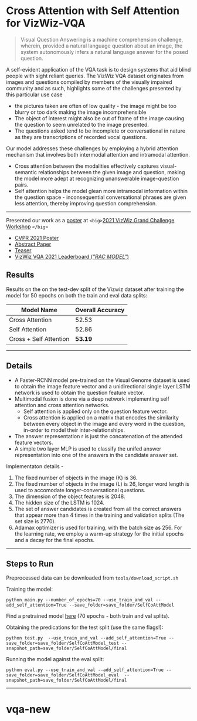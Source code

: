 # Cross Attention with Self Attention for VizWiz-VQA

> Visual Question Answering is a machine comprehension challenge, wherein, provided a natural language question about an image, the system autonomously infers a natural language answer for the posed question.

A self-evident application of the VQA task is to design systems that aid blind people with sight reliant queries. The VizWiz VQA dataset originates from images and questions compiled by members of the visually impaired community and as such, highlights some of the challenges presented by this particular use case

- the pictures taken are often of low quality - the image might be too blurry or too dark making the image incomprehensible
- The object of interest might also be out of frame of the image causing the question to seem unrelated to the image presented.
- The questions asked tend to be incomplete or conversational in nature as they are transcriptions of recorded vocal questions.

Our model addresses these challenges by employing a hybrid attention mechanism that involves both intermodal attention and intramodal attention.

- Cross attention between the modalities effectively captures visual-semantic relationships between the given image and question, making the model more adept at recognizing unanswerable image-question pairs.
- Self attention helps the model glean more intramodal information within the question space - inconsequential conversational phrases are given less attention, thereby improving question comprehension.

---

Presented our work as a [poster](https://vizwiz.org/workshops/2021-workshop/#block-01231653-1998-4062-8e7e-18be269aad97) at `<big>`[2021 VizWiz Grand Challenge Workshop](https://vizwiz.org/workshops/2021-workshop) `</big>`

- [CVPR 2021 Poster](https://ivc.ischool.utexas.edu/~yz9244/VizWiz_workshop_2021/poster_pdf/CrossAttSelfAtt_poster.pdf)
- [Abstract Paper](https://ivc.ischool.utexas.edu/~yz9244/VizWiz_workshop_2021/poster_pdf/CrossAttSelfAtt_abstract.pdf)
- [Teaser](https://ivc.ischool.utexas.edu/~yz9244/VizWiz_workshop_2021/videos/CrossAttSelfAtt_teaser.mp4)
- [VizWiz VQA 2021 Leaderboard (_"RAC MODEL"_)](https://eval.ai/web/challenges/challenge-page/743/leaderboard/2020#leaderboardrank-4)

## Results

Results on the on the test-dev split of the Vizwiz dataset after training the model for 50 epochs on both the train and eval data splits:

| Model Name             | Overall Accuracy |
| ---------------------- | ---------------- |
| Cross Attention        | 52.53            |
| Self Attention         | 52.86            |
| Cross + Self Attention | **53.19**  |

---

## Details

- A Faster-RCNN model pre-trained on the Visual Genome dataset is used to obtain the image feature
  vector and a unidirectional single layer LSTM network is used to obtain the question feature vector.
- Multimodal fusion is done via a deep network implementing self attention and cross attention networks.
  - Self attention is applied only on the question feature vector.
  - Cross attention is applied on a matrix that encodes the similarity between every object in the
    image and every word in the question, in-order to
    model their inter-relationships.
- The answer representation r is just the concatenation
  of the attended feature vectors.
- A simple two layer MLP is used to classify the unifed
  answer representation into one of the answers in the
  candidate answer set.

Implementaton details -

1. The fixed number of objects in the image (K) is 36.
2. The fixed number of objects in the image (L) is 26, longer
   word length is used to accomodate longer-conversational
   questions.
3. The dimension of the object features is 2048.
4. The hidden size of the LSTM is 1024.
5. The set of answer candidates is created from all the
   correct answers that appear more than 4 times in the
   training and validation splits (The set size is 2770).
6. Adamax optimizer is used for training, with the batch size
   as 256. For the learning rate, we employ a warm-up
   strategy for the initial epochs and a decay for the final epochs.

---

## Steps to Run

Preprocessed data can be downloaded from `tools/download_script.sh`

Training the model:

```
python main.py --number_of_epochs=70 --use_train_and_val --add_self_attention=True --save_folder=save_folder/SelfCoAttModel
```

Find a pretrained model [here](https://drive.google.com/file/d/155MpwIzdh-fP2D8sT2KvRR4-oN91iATJ/view?usp=sharing) (70 epochs - both train and val splits).

Obtaining the predications for the test split (use the same flags!):

```
python test.py  --use_train_and_val --add_self_attention=True --save_folder=save_folder/SelfCoAttModel_test --snapshot_path=save_folder/SelfCoAttModel/final
```

Running the model against the eval split:

```
python eval.py --use_train_and_val --add_self_attention=True --save_folder=save_folder/SelfCoAttModel_eval  --snapshot_path=save_folder/SelfCoAttModel/final
```

---
# vqa-new
